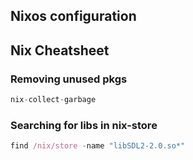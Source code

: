 ## Nixos configuration
## Nix Cheatsheet
### Removing unused pkgs
```nix
nix-collect-garbage 
```
### Searching for libs in nix-store
```nix
find /nix/store -name "libSDL2-2.0.so*" 
```
